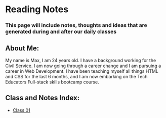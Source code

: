 # **Reading Notes**

### This page will include notes, thoughts and ideas that are generated during and after our daily classes

## About Me:
My name is Max, I am 24 years old. I have a background working for the Civil Service. I am now going through a career change and I am pursuing a career in Web Development. I have been teaching myself all things HTML and CSS for the last 6 months, and I am now embarking on the Tech Educators Full-stack skills bootcamp course.

## **Class and Notes Index:**
- [Class 01](/Reading-Notes/Class-01.md)
